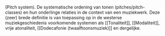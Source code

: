 (Pitch system).
De systematische ordening van tonen (pitches/pitch-classes) en hun onderlinge relaties in de context van een muziekwerk. Deze (zeer) brede definitie is van toepassing op in de westerse muziekgeschiedenis voorkomende systemen als [[Tonaliteit]], [[Modaliteit]], vrije atonaliteit, [[Dodecafonie (twaalftoonsmuziek)]] en dergelijke.